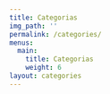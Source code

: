 ```yaml
---
title: Categorias
img_path: ''
permalink: /categories/
menus:
  main:
    title: Categorias
    weight: 6
layout: categories
---
```

